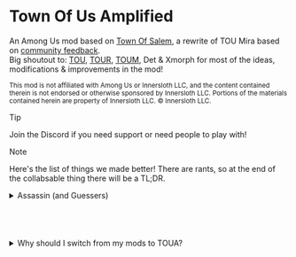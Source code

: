 # Town Of Us Amplified
An Among Us mod based on [Town Of Salem](https://www.townofsalem.io/), a rewrite of TOU Mira based on [community feedback](https://docs.google.com/document/d/1It4-qedaFqSCWVu7A9kHNbzO9DgdBxFB_o9XvKG4aNo/edit?usp=sharing).\
Big shoutout to: [TOU](https://github.com/slushiegoose/Town-Of-Us), [TOUR](https://github.com/eDonnes124/Town-Of-Us-R), [TOUM](https://github.com/AU-Avengers/TOU-Mira), Det & Xmorph for most of the ideas, modifications & improvements in the mod!

<sup>This mod is not affiliated with Among Us or Innersloth LLC, and the content contained therein is not endorsed or otherwise sponsored by Innersloth LLC. Portions of the materials contained herein are property of Innersloth LLC. © Innersloth LLC.<sup>
> [!TIP]
> Join the Discord if you need support or need people to play with!

> [!NOTE]
> Here's the list of things we made better! There are rants, so at the end of the collabsable thing there will be a TL;DR.
> <details>
> <summary> Assassin (and Guessers) </summary>
> Evil Guessers take away the fun from Social Deduction Games (SDGs). The meetings in the game are extremely dull. The only thing you could say was "oh I was here", "no I was there", "she was there" etc etc. You can't even share your information as an Investigative anymore. Do they just keep their information to themselves?
> 
> The worst offender is Detective or even Seer. Examine red, it flashes green. Examine blue, it flashes red. Instincts would make you call a meeting or something, but saying your information means players won't be able to know if purple is green or red. Because I've seen people saying "I think Red may have killed Green" and getting guessed as Detective later. See what I mean?
> 
> Players can't tell their information without the constant fear of death because LITERALLY EVERY KILLER COULD GUESS. 4 players (2 NKs and 2 Imps) who could kill you when you say ANYTHING about your role. Throw in Doomsayer, that makes it 5.
>
> Now, yes, I know why Assassin exists. It attempts to fix the role-claiming issue. I mean, it works as a bandaid issue because there are SO MANY instant-claim Crewmates by publicly doing something other roles can't. Role-claiming (or alignment claiming) was an issue because every role was unique. Now, you can make a role have multiple players. What does Assassin even do anymore??
>
> Our solution in the mod: it's a role again as an Imp Concealing! There's also some configuration for guessing Investigatives. Of course, if you want every killer to guess, you can toggle the setting in Assassin. Just try one game w/o Assassin and see how much less dull it is during meetings.
> 
> **TL;DR: Assassin sucks, we made it a role again, also added some configuration for guessing Investigatives. You can re-make it an ability.**

###### ​
<details>
<summary> Why should I switch from my mods to TOUA? </summary>

- There aren't any annoying welcome or long messages when you join a lobby. However requesting the last game summary or help can be one command away!
- TOUA contains almost all the roles from different mods (such as TOHE, TOUR/M), so you won't be missing out on anything. Some roles were deleted or modified to be more balanced with your gameplay experience in mind.
- Most mods have roles just to bloat it by adding an extra line to the role list. TOUA has only high-quality roles that provide actual information, or help the team.
- If some words (such as discriminatory content or people spamming “start”) isn’t your cup of tea, there is a built-in automod system!
- TOUA helps everyone use commands by displaying their short descriptions below the chatbox and their argument(s).
- TOUA remixes many mods’s ideas and adds more ideas into them. For example, the Natural Disasters and Quiz game modes in the EHR mod were reworked to the Hunger Games. It goes in-depth more than ND/Quiz, while still keeping the original idea.
- If this list wasn't convincing, you can always try TOUA and see if you like it better than the mods you already downloaded. Whatever you do, I respect your decision.
